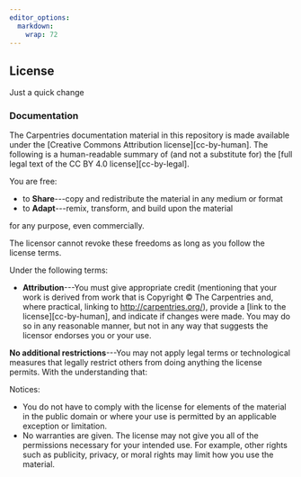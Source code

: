 ```yaml
---
editor_options: 
  markdown: 
    wrap: 72
---
```


## License

Just a quick change

### Documentation

The Carpentries documentation material in this repository is made
available under the [Creative Commons Attribution license][cc-by-human].
The following is a human-readable summary of (and not a substitute for)
the [full legal text of the CC BY 4.0 license][cc-by-legal].

You are free:

-   to **Share**---copy and redistribute the material in any medium or
    format
-   to **Adapt**---remix, transform, and build upon the material

for any purpose, even commercially.

The licensor cannot revoke these freedoms as long as you follow the
license terms.

Under the following terms:

-   **Attribution**---You must give appropriate credit (mentioning that
    your work is derived from work that is Copyright © The Carpentries
    and, where practical, linking to <http://carpentries.org/>), provide
    a [link to the license][cc-by-human], and indicate if changes were
    made. You may do so in any reasonable manner, but not in any way
    that suggests the licensor endorses you or your use.

**No additional restrictions**---You may not apply legal terms or
technological measures that legally restrict others from doing anything
the license permits. With the understanding that:

Notices:

-   You do not have to comply with the license for elements of the
    material in the public domain or where your use is permitted by an
    applicable exception or limitation.
-   No warranties are given. The license may not give you all of the
    permissions necessary for your intended use. For example, other
    rights such as publicity, privacy, or moral rights may limit how you
    use the material.
